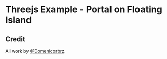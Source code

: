 # Threejs Example - Portal on Floating Island
## Credit
All work by [@Domenicorbrz](https://github.com/Domenicobrz/R3F-in-practice/blob/main/portals-and-masks/).